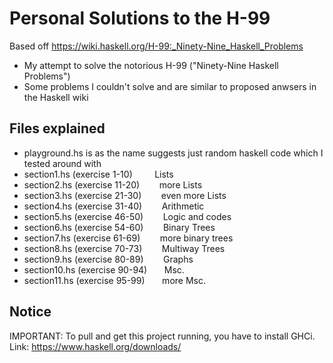 # Personal Solutions to the H-99 

Based off https://wiki.haskell.org/H-99:_Ninety-Nine_Haskell_Problems

- My attempt to solve the notorious H-99 ("Ninety-Nine Haskell Problems")
- Some problems I couldn't solve and are similar to proposed anwsers in the Haskell wiki

## Files explained 

- playground.hs is as the name suggests just random haskell code which I tested around with
- section1.hs (exercise 1-10)      &nbsp;&nbsp;&nbsp;&nbsp;&nbsp;&nbsp;&nbsp;   Lists
- section2.hs (exercise 11-20)     &nbsp;&nbsp;&nbsp;&nbsp;&nbsp;&nbsp;   more Lists
- section3.hs (exercise 21-30)     &nbsp;&nbsp;&nbsp;&nbsp;&nbsp;&nbsp;   even more Lists
- section4.hs (exercise 31-40)     &nbsp;&nbsp;&nbsp;&nbsp;&nbsp;&nbsp;   Arithmetic
- section5.hs (exercise 46-50)     &nbsp;&nbsp;&nbsp;&nbsp;&nbsp;&nbsp;   Logic and codes
- section6.hs (exercise 54-60)     &nbsp;&nbsp;&nbsp;&nbsp;&nbsp;&nbsp;   Binary Trees
- section7.hs (exercise 61-69)     &nbsp;&nbsp;&nbsp;&nbsp;&nbsp;&nbsp;   more binary trees
- section8.hs (exercise 70-73)     &nbsp;&nbsp;&nbsp;&nbsp;&nbsp;&nbsp;   Multiway Trees
- section9.hs (exercise 80-89)     &nbsp;&nbsp;&nbsp;&nbsp;&nbsp;&nbsp;   Graphs
- section10.hs (exercise 90-94)    &nbsp;&nbsp;&nbsp;&nbsp;&nbsp;         Msc.
- section11.hs (exercise 95-99)    &nbsp;&nbsp;&nbsp;&nbsp;&nbsp;         more Msc.

## Notice

IMPORTANT: To pull and get this project running, you have to install GHCi. 
Link: https://www.haskell.org/downloads/
